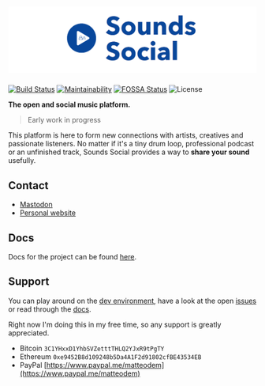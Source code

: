 # [![Sounds Social](docs/sound_social_logo.png)]()

[![Build Status](https://travis-ci.org/sounds-social/sounds-social.svg?branch=master)](https://travis-ci.org/sounds-social/sounds-social)
[![Maintainability](https://api.codeclimate.com/v1/badges/3004a319476b09475b09/maintainability)](https://codeclimate.com/github/sounds-social/sounds-social/maintainability)
[![FOSSA Status](https://app.fossa.io/api/projects/git%2Bgithub.com%2Fmatteodem%2Fsounds-social.svg?type=shield)](https://app.fossa.io/projects/git%2Bgithub.com%2Fmatteodem%2Fsounds-social?ref=badge_shield)
![License](https://img.shields.io/github/license/sounds-social/sounds-social.svg?type=shield)

**The open and social music platform.**

> Early work in progress

This platform is here to form new connections with artists, creatives and passionate listeners. No matter if it's a tiny drum loop, professional podcast or an unfinished track, Sounds Social provides a way to **share your sound** usefully. 

## Contact

* [Mastodon](https://mastodon.social/@matteodem)
* [Personal website](http://matteodem.ch/)

## Docs

Docs for the project can be found [here](./docs).

## Support

You can play around on the [dev environment](https://sounds-social-dev.surge.sh/), have a look at the open [issues](https://github.com/matteodem/sounds-social/issues) or read through the [docs](/docs).

Right now I'm doing this in my free time, so any support is greatly appreciated.

* Bitcoin `3C1YHxxD1YhbSVZetttTHLQ2YJxR9tPgTY`
* Ethereum `0xe9452B8d109248b5Da4A1F2d91802cfBE43534EB`
* PayPal [https://www.paypal.me/matteodem](https://www.paypal.me/matteodem)
